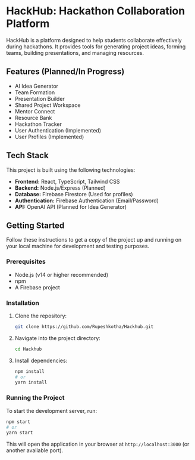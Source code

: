 # HackHub: Hackathon Collaboration Platform

HackHub is a platform designed to help students collaborate effectively during hackathons. It provides tools for generating project ideas, forming teams, building presentations, and managing resources.

## Features (Planned/In Progress)

*   AI Idea Generator
*   Team Formation
*   Presentation Builder
*   Shared Project Workspace
*   Mentor Connect
*   Resource Bank
*   Hackathon Tracker
*   User Authentication (Implemented)
*   User Profiles (Implemented)

## Tech Stack

This project is built using the following technologies:

*   **Frontend:** React, TypeScript, Tailwind CSS
*   **Backend:** Node.js/Express (Planned)
*   **Database:** Firebase Firestore (Used for profiles)
*   **Authentication:** Firebase Authentication (Email/Password)
*   **API:** OpenAI API (Planned for Idea Generator)

## Getting Started

Follow these instructions to get a copy of the project up and running on your local machine for development and testing purposes.

### Prerequisites

*   Node.js (v14 or higher recommended)
*   npm
*   A Firebase project

### Installation

1.  Clone the repository:

    ```bash
    git clone https://github.com/Rupeshkotha/Hackhub.git
    ```

2.  Navigate into the project directory:

    ```bash
    cd Hackhub
    ```

3.  Install dependencies:

    ```bash
    npm install
    # or
    yarn install
    ```

### Running the Project

To start the development server, run:

```bash
npm start
# or
yarn start
```

This will open the application in your browser at `http://localhost:3000` (or another available port).

